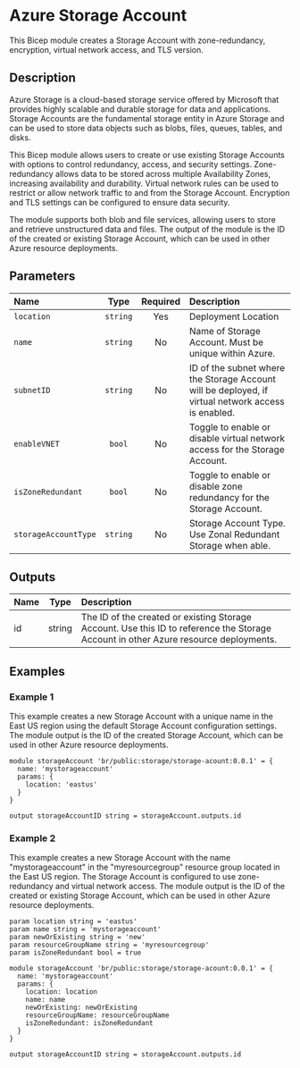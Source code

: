 # Azure Storage Account

This Bicep module creates a Storage Account with zone-redundancy, encryption, virtual network access, and TLS version.

## Description

Azure Storage is a cloud-based storage service offered by Microsoft that provides highly scalable and durable storage for data and applications.
Storage Accounts are the fundamental storage entity in Azure Storage and can be used to store data objects such as blobs, files, queues, tables, and disks.

This Bicep module allows users to create or use existing Storage Accounts with options to control redundancy, access, and security settings.
Zone-redundancy allows data to be stored across multiple Availability Zones, increasing availability and durability.
Virtual network rules can be used to restrict or allow network traffic to and from the Storage Account.
Encryption and TLS settings can be configured to ensure data security.

The module supports both blob and file services, allowing users to store and retrieve unstructured data and files.
The output of the module is the ID of the created or existing Storage Account, which can be used in other Azure resource deployments.

## Parameters

| Name                 | Type     | Required | Description                                                                                        |
| :------------------- | :------: | :------: | :------------------------------------------------------------------------------------------------- |
| `location`           | `string` | Yes      | Deployment Location                                                                                |
| `name`               | `string` | No       | Name of Storage Account. Must be unique within Azure.                                              |
| `subnetID`           | `string` | No       | ID of the subnet where the Storage Account will be deployed, if virtual network access is enabled. |
| `enableVNET`         | `bool`   | No       | Toggle to enable or disable virtual network access for the Storage Account.                        |
| `isZoneRedundant`    | `bool`   | No       | Toggle to enable or disable zone redundancy for the Storage Account.                               |
| `storageAccountType` | `string` | No       | Storage Account Type. Use Zonal Redundant Storage when able.                                       |

## Outputs

| Name | Type   | Description                                                                                                                          |
| :--- | :----: | :----------------------------------------------------------------------------------------------------------------------------------- |
| id   | string | The ID of the created or existing Storage Account. Use this ID to reference the Storage Account in other Azure resource deployments. |

## Examples

### Example 1

This example creates a new Storage Account with a unique name in the East US region using the default Storage Account configuration settings. The module output is the ID of the created Storage Account, which can be used in other Azure resource deployments.

```bicep
module storageAccount 'br/public:storage/storage-acount:0.0.1' = {
  name: 'mystorageaccount'
  params: {
    location: 'eastus'
  }
}

output storageAccountID string = storageAccount.outputs.id
```

### Example 2

This example creates a new Storage Account with the name "mystorageaccount" in the "myresourcegroup" resource group located in the East US region. The Storage Account is configured to use zone-redundancy and virtual network access. The module output is the ID of the created or existing Storage Account, which can be used in other Azure resource deployments.

```bicep
param location string = 'eastus'
param name string = 'mystorageaccount'
param newOrExisting string = 'new'
param resourceGroupName string = 'myresourcegroup'
param isZoneRedundant bool = true

module storageAccount 'br/public:storage/storage-acount:0.0.1' = {
  name: 'mystorageaccount'
  params: {
    location: location
    name: name
    newOrExisting: newOrExisting
    resourceGroupName: resourceGroupName
    isZoneRedundant: isZoneRedundant
  }
}

output storageAccountID string = storageAccount.outputs.id
```
